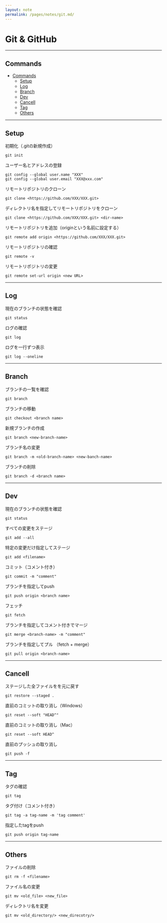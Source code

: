 ```yaml
---
layout: note
permalink: /pages/notes/git.md/
---
```


# Git & GitHub

<hr class="small-hr">

## Commands
- [Commands](#commands)
	- [Setup](#setup)
	- [Log](#log)
	- [Branch](#branch)
	- [Dev](#dev)
	- [Cancell](#cancell)
	- [Tag](#tag)
	- [Others](#others)

<hr class="small-hr">

## Setup
初期化（.gitの新規作成）    
```
git init
```

ユーザー名とアドレスの登録    
```
git config --global user.name "XXX"
git config --global user.email "XXX@xxx.com"
```

リモートリポジトリのクローン
```
git clone <https://github.com/XXX/XXX.git>
```

ディレクトリ名を指定してリモートリポジトリをクローン
```
git clone <https://github.com/XXX/XXX.git> <dir-name>
```

リモートリポジトリを追加（originという名前に設定する）
```
git remote add origin <https://github.com/XXX/XXX.git>
```

リモートリポジトリの確認
```
git remote -v
```

リモートリポジトリの変更
```
git remote set-url origin <new URL>
```

<hr class="small-hr">

## Log
現在のブランチの状態を確認
```
git status
```

ログの確認
```
git log
```

ログを一行ずつ表示
```
git log --oneline
```

<hr class="small-hr">

## Branch
ブランチの一覧を確認
```
git branch
```

ブランチの移動
```
git checkout <branch name>
```

新規ブランチの作成
```
git branch <new-branch-name>
```

ブランチ名の変更
```
git branch -m <old-branch-name> <new-banch-name>
```

ブランチの削除
```
git branch -d <branch name>
```

<hr class="small-hr">

## Dev
現在のブランチの状態を確認
```
git status
```

すべての変更をステージ
```
git add --all
```

特定の変更だけ指定してステージ
```
git add <filename>
```

コミット（コメント付き）
```
git commit -m "comment"
```

ブランチを指定してpush
```
git push origin <branch name>
```

フェッチ
```
git fetch
```

ブランチを指定してコメント付きでマージ
```
git merge <branch-name> -m "comment"
```

ブランチを指定してプル （fetch + merge）
```
git pull origin <branch-name>
```

<hr class="small-hr">

## Cancell
ステージした全ファイルをを元に戻す
```
git restore --staged .
```

直前のコミットの取り消し（Windows）
```
git reset --soft "HEAD^"
```

直前のコミットの取り消し（Mac）
```
git reset --soft HEAD^
```

直前のプッシュの取り消し
```
git push -f
```

<hr class="small-hr">

## Tag
タグの確認
```
git tag
```

タグ付け（コメント付き）
```
git tag -a tag-name -m 'tag comment'
```

指定したtagをpush
```
git push origin tag-name
```

<hr class="small-hr">

## Others
ファイルの削除
```
git rm -f <filename>
```

ファイル名の変更
```
git mv <old_file> <new_file>
```

ディレクトリ名を変更
```
git mv <old_directory/> <new_direcotry/>
```
